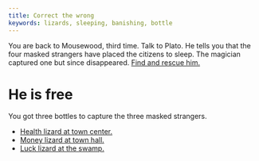 ```yaml
---
title: Correct the wrong
keywords: lizards, sleeping, banishing, bottle
---
```


You are back to Mousewood, third time.
Talk to Plato. He tells you that the four masked strangers have placed the citizens to sleep. The magician captured one but since disappeared. [Find and rescue him.](010-magician.md)

# He is free
You got three bottles to capture the three masked strangers.
 - [Health lizard at town center.](020-health.md)
 - [Money lizard at town hall.](030-money/index.md)
 - [Luck lizard at the swamp.](040-luck/index.md)

